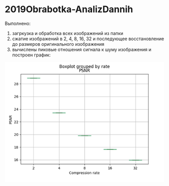 # 2019Obrabotka-AnalizDannih
Выполнено: 
1. загркузка и обработка всех изображений из папки
2. сжатие изображений в 2, 4, 8, 16, 32 и последующее восстановление до размеров оригинального изображения
3. вычислены пиковые отношения сигнала к шуму изображения и построен график: 
  
!['boxplot'](https://github.com/nikitoshom/2019Obrabotka-AnalizDannih/blob/master/Plot1(PSNR-rate).png)
